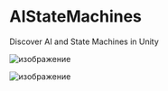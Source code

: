 # AIStateMachines
 Discover AI and State Machines in Unity
 
 ![изображение](https://user-images.githubusercontent.com/79563332/188104345-5314606b-c70b-4a21-ae6e-dfbb1ec51cf8.png)

![изображение](https://user-images.githubusercontent.com/79563332/188104442-40c53400-3905-4a7d-b712-2c2dae5a801c.png)

